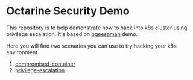 # Octarine Security Demo

This repository is to help demonstrate how to hack into k8s cluster using privilege escalation. 
It's based on [bgeesaman](https://github.com/bgeesaman/k8s-security-demos/blob/master/README.md) demo.

Here you will find two scenarios you can use to try hacking your k8s environment 
1. [compromised-container](./compromised-container/README.md)
2. [privilege-escalation](./privilege-escalation/README.md)

